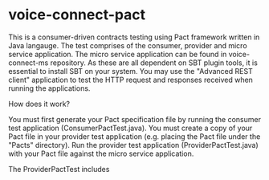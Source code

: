 # voice-connect-pact
This is a consumer-driven contracts testing using Pact framework written in Java langauge. The test comprises of the consumer, provider and micro service application. The micro service application can be found in voice-connect-ms repository. As these are all dependent on SBT plugin tools, it is essential to install SBT on your system. You may use the "Advanced REST client" application to test the HTTP request and responses received when running the applications.

How does it work?

You must first generate your Pact specification file by running the consumer test application (ConsumerPactTest.java). You must create a copy of your Pact file in your provider test application (e.g. placing the Pact file under the "Pacts" directory). Run the provider test application (ProviderPactTest.java) with your Pact file against the micro service application.

The ProviderPactTest includes




